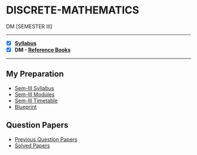 # DISCRETE-MATHEMATICS
 DM [SEMESTER III] 
 
 ---
 
 - [X] **[Syllabus](https://github.com/Amey-Thakur/DISCRETE-MATHEMATICS/blob/main/SE-Comps_CBCGS_Syllabus.pdf)**
 - [x] **DM - [Reference Books](https://github.com/Amey-Thakur/DISCRETE-MATHEMATICS/tree/main/Reference%20Books)**

---

## My Preparation
 - [Sem-III Syllabus](https://github.com/Amey-Thakur/DISCRETE-MATHEMATICS/blob/main/My%20Preparation/Note_2019-09-26_13_54_38_159.png)
 - [Sem-III Modules](https://github.com/Amey-Thakur/DISCRETE-MATHEMATICS/blob/main/My%20Preparation/Note_2019-09-26_14_10_59_854.png)
 - [Sem-III Timetable](https://github.com/Amey-Thakur/DISCRETE-MATHEMATICS/blob/main/My%20Preparation/Note_2019-09-26_14_17_40_056.png)
 - [Blueprint](https://github.com/Amey-Thakur/DISCRETE-MATHEMATICS/blob/main/Blueprint%20(DM).png)

## Question Papers
 - [Previous Question Papers](https://github.com/Amey-Thakur/DISCRETE-MATHEMATICS/tree/main/Quesion%20Papers/Previous%20Quesion%20Papers)
 - [Solved Papers](https://github.com/Amey-Thakur/DISCRETE-MATHEMATICS/tree/main/Quesion%20Papers/DM%20Solved%20Papers)
